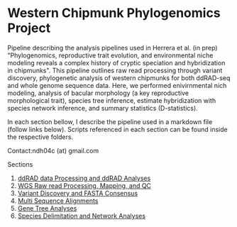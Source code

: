 # Western Chipmunk Phylogenomics Project
Pipeline describing the analysis pipelines used in Herrera et al. (in prep) "Phylogenomics, reproductive trait evolution, and environmental niche modeling reveals a complex history of cryptic speciation and hybridization in chipmunks". This pipeline outlines raw read processing through variant discovery, phylogenetic analysis of western chipmunks for both ddRAD-seq and whole genome sequence data. Here, we performed enivirnmental nich modeling, analysis of bacular morphology (a key reproductive morphological trait), species tree inference, estimate hybridization with species network inference, and summary statistics (D-statistics).

In each section bellow, I describe the pipeline used in a markdown file (follow links below). Scripts referenced in each section can be found inside the respective folders.

Contact:ndh04c (at) gmail.com

Sections

1. [ddRAD data Processing and ddRAD Analyses](https://github.com/NathanaeldHerrera/Chipmunk-phylogenomics/blob/main/1.%20ddRAD%20Processing%20and%20Analyses/ddRAD_Procesing_%26_Analyses.md)
2. [WGS Raw read Processing, Mapping, and QC](https://github.com/NathanaeldHerrera/Chipmunk-phylogenomics/blob/main/2.%20WGS%20Raw%20read%20Processing%2C%20Mapping%2C%20and%20QC/clean-map-QC.md)
3. [Variant Discovery and FASTA Consensus](https://github.com/NathanaeldHerrera/Chipmunk-phylogenomics/blob/main/3.%20Variant%20Discovery%20and%20Fasta%20Consensus/variant_discovery_fasta_consensus.md)
4. [Multi Sequence Alignments](https://github.com/NathanaeldHerrera/Chipmunk-phylogenomics/tree/main/4.%20Multi%20Sequence%20Alignments)
5. [Gene Tree Analyses](https://github.com/NathanaeldHerrera/Chipmunk-phylogenomics/tree/main/5.%20Gene%20Tree%20Analysis%20)
6. [Species Delimitation and Network Analyses]()

